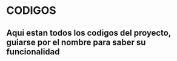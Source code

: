 # CODIGOS
## Aqui estan todos los codigos del proyecto, guiarse por el nombre para saber su funcionalidad
